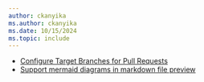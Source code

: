 ```yaml
---
author: ckanyika
ms.author: ckanyika
ms.date: 10/15/2024
ms.topic: include
---
```


- [Configure Target Branches for Pull Requests](#configure-target-branches-for-pull-requests)
- [Support mermaid diagrams in markdown file preview](#support-mermaid-diagrams-in-markdown-file-preview)